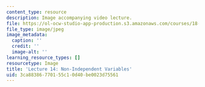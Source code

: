 ```yaml
---
content_type: resource
description: Image accompanying video lecture.
file: https://ol-ocw-studio-app-production.s3.amazonaws.com/courses/18-02-multivariable-calculus-fall-2007/3ca88386770155c10d40be0023d75561_14.jpg
file_type: image/jpeg
image_metadata:
  caption: ''
  credit: ''
  image-alt: ''
learning_resource_types: []
resourcetype: Image
title: 'Lecture 14: Non-Independent Variables'
uid: 3ca88386-7701-55c1-0d40-be0023d75561
---
```

